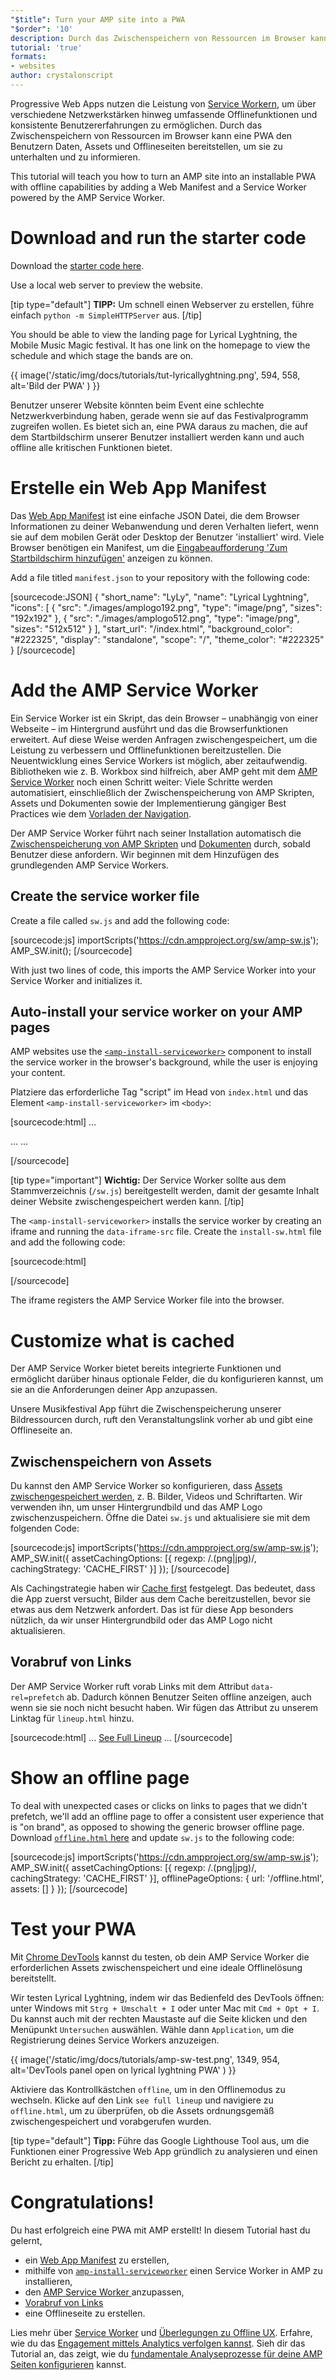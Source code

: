 ```yaml
---
"$title": Turn your AMP site into a PWA
"$order": '10'
description: Durch das Zwischenspeichern von Ressourcen im Browser kann eine PWA den Benutzern Daten, Assets und Offlineseiten bereitstellen, um sie zu unterhalten und zu informieren.
tutorial: 'true'
formats:
- websites
author: crystalonscript
---
```


Progressive Web Apps nutzen die Leistung von [Service Workern](https://developer.mozilla.org/en-US/docs/Web/API/Service_Worker_API), um über verschiedene Netzwerkstärken hinweg umfassende Offlinefunktionen und konsistente Benutzererfahrungen zu ermöglichen. Durch das Zwischenspeichern von Ressourcen im Browser kann eine PWA den Benutzern Daten, Assets und Offlineseiten bereitstellen, um sie zu unterhalten und zu informieren.

This tutorial will teach you how to turn an AMP site into an installable PWA with offline capabilities by adding a Web Manifest and a Service Worker powered by the AMP Service Worker.

# Download and run the starter code

Download the [starter code here](/static/files/tutorials/amptopwa.zip).

Use a local web server to preview the website.

[tip type="default"] **TIPP:** Um schnell einen Webserver zu erstellen, führe einfach `python -m SimpleHTTPServer` aus. [/tip]

You should be able to view the landing page for Lyrical Lyghtning, the Mobile Music Magic festival. It has one link on the homepage to view the schedule and which stage the bands are on.

{{ image('/static/img/docs/tutorials/tut-lyricallyghtning.png', 594, 558, alt='Bild der PWA' ) }}

Benutzer unserer Website könnten beim Event eine schlechte Netzwerkverbindung haben, gerade wenn sie auf das Festivalprogramm zugreifen wollen. Es bietet sich an, eine PWA daraus zu machen, die auf dem Startbildschirm unserer Benutzer installiert werden kann und auch offline alle kritischen Funktionen bietet.

# Erstelle ein Web App Manifest

Das [Web App Manifest](https://developers.google.com/web/fundamentals/web-app-manifest/) ist eine einfache JSON Datei, die dem Browser Informationen zu deiner Webanwendung und deren Verhalten liefert, wenn sie auf dem mobilen Gerät oder Desktop der Benutzer 'installiert' wird. Viele Browser benötigen ein Manifest, um die [Eingabeaufforderung 'Zum Startbildschirm hinzufügen'](https://developers.google.com/web/fundamentals/app-install-banners/) anzeigen zu können.

Add a file titled `manifest.json` to your repository with the following code:

[sourcecode:JSON]
{
"short_name": "LyLy",
"name": "Lyrical Lyghtning",
"icons": [
{
"src": "./images/amplogo192.png",
"type": "image/png",
"sizes": "192x192"
},
{
"src": "./images/amplogo512.png",
"type": "image/png",
"sizes": "512x512"
}
],
"start_url": "/index.html",
"background_color": "#222325",
"display": "standalone",
"scope": "/",
"theme_color": "#222325"
}
[/sourcecode]

# Add the AMP Service Worker

Ein Service Worker ist ein Skript, das dein Browser – unabhängig von einer Webseite – im Hintergrund ausführt und das die Browserfunktionen erweitert. Auf diese Weise werden Anfragen zwischengespeichert, um die Leistung zu verbessern und Offlinefunktionen bereitzustellen. Die Neuentwicklung eines Service Workers ist möglich, aber zeitaufwendig. Bibliotheken wie z. B. Workbox sind hilfreich, aber AMP geht mit dem [AMP Service Worker](https://github.com/ampproject/amp-sw) noch einen Schritt weiter: Viele Schritte werden automatisiert, einschließlich der Zwischenspeicherung von AMP Skripten, Assets und Dokumenten sowie der Implementierung gängiger Best Practices wie dem [Vorladen der Navigation](https://developers.google.com/web/updates/2017/02/navigation-preload).

Der AMP Service Worker führt nach seiner Installation automatisch die [Zwischenspeicherung von AMP Skripten](https://github.com/ampproject/amp-sw/tree/master/src/modules/amp-caching) und [Dokumenten](https://github.com/ampproject/amp-sw/tree/master/src/modules/document-caching) durch, sobald Benutzer diese anfordern. Wir beginnen mit dem Hinzufügen des grundlegenden AMP Service Workers.

## Create the service worker file

Create a file called `sw.js` and add the following code:

[sourcecode:js]
importScripts('https://cdn.ampproject.org/sw/amp-sw.js');
AMP_SW.init();
[/sourcecode]

With just two lines of code, this imports the AMP Service Worker into your Service Worker and initializes it.

## Auto-install your service worker on your AMP pages

AMP websites use the [`<amp-install-serviceworker>`](../../../documentation/components/reference/amp-install-serviceworker.md) component to install the service worker in the browser's background, while the user is enjoying your content.

Platziere das erforderliche Tag "script" im Head von `index.html` und das Element `<amp-install-serviceworker>` im `<body>`:

[sourcecode:html]
…

<script async custom-element="amp-install-serviceworker" src="https://cdn.ampproject.org/v0/amp-install-serviceworker-0.1.js"></script>

…
...
<amp-install-serviceworker src="/sw.js"
           data-iframe-src="install-sw.html"
           layout="nodisplay">
</amp-install-serviceworker>

</body>
[/sourcecode]

[tip type="important"] **Wichtig:** Der Service Worker sollte aus dem Stammverzeichnis (`/sw.js`) bereitgestellt werden, damit der gesamte Inhalt deiner Website zwischengespeichert werden kann. [/tip]

The `<amp-install-serviceworker>` installs the service worker by creating an iframe and running the `data-iframe-src` file. Create the `install-sw.html` file and add the following code:

[sourcecode:html]

<!doctype html>
<title>installing service worker</title>
<script type='text/javascript'>
 if('serviceWorker' in navigator) {
   navigator.serviceWorker.register('./sw.js');
 };
</script>
[/sourcecode]

The iframe registers the AMP Service Worker file into the browser.

# Customize what is cached

Der AMP Service Worker bietet bereits integrierte Funktionen und ermöglicht darüber hinaus optionale Felder, die du konfigurieren kannst, um sie an die Anforderungen deiner App anzupassen.

Unsere Musikfestival App führt die Zwischenspeicherung unserer Bildressourcen durch, ruft den Veranstaltungslink vorher ab und gibt eine Offlineseite an.

## Zwischenspeichern von Assets

Du kannst den AMP Service Worker so konfigurieren, dass [Assets zwischengespeichert werden](https://github.com/ampproject/amp-sw/tree/master/src/modules/asset-caching), z. B. Bilder, Videos und Schriftarten. Wir verwenden ihn, um unser Hintergrundbild und das AMP Logo zwischenzuspeichern. Öffne die Datei `sw.js` und aktualisiere sie mit dem folgenden Code:

[sourcecode:js]
importScripts('https://cdn.ampproject.org/sw/amp-sw.js');
AMP_SW.init({
assetCachingOptions: [{
regexp: /\.(png|jpg)/,
cachingStrategy: 'CACHE_FIRST'
}]
});
[/sourcecode]

Als Cachingstrategie haben wir [Cache first](https://developers.google.com/web/fundamentals/instant-and-offline/offline-cookbook/#cache-falling-back-to-network) festgelegt. Das bedeutet, dass die App zuerst versucht, Bilder aus dem Cache bereitzustellen, bevor sie etwas aus dem Netzwerk anfordert. Das ist für diese App besonders nützlich, da wir unser Hintergrundbild oder das AMP Logo nicht aktualisieren.

## Vorabruf von Links

Der AMP Service Worker ruft vorab Links mit dem Attribut `data-rel=prefetch` ab. Dadurch können Benutzer Seiten offline anzeigen, auch wenn sie sie noch nicht besucht haben. Wir fügen das Attribut zu unserem Linktag für `lineup.html` hinzu.

[sourcecode:html]
...
<a href="/lineup.html" data-rel="prefetch">See Full Lineup</a>
...
[/sourcecode]

# Show an offline page

To deal with unexpected cases or clicks on links to pages that we didn't prefetch, we'll add an offline page to offer a consistent user experience that is "on brand", as opposed to showing the generic browser offline page. Download [`offline.html` here](/static/files/tutorials/offline.zip) and update `sw.js` to the following code:

[sourcecode:js]
importScripts('https://cdn.ampproject.org/sw/amp-sw.js');
AMP_SW.init({
assetCachingOptions: [{
regexp: /\.(png|jpg)/,
cachingStrategy: 'CACHE_FIRST'
}],
offlinePageOptions: {
url: '/offline.html',
assets: []
}
});
[/sourcecode]

# Test your PWA

Mit [Chrome DevTools](https://developers.google.com/web/tools/chrome-devtools/progressive-web-apps) kannst du testen, ob dein AMP Service Worker die erforderlichen Assets zwischenspeichert und eine ideale Offlinelösung bereitstellt.

Wir testen Lyrical Lyghtning, indem wir das Bedienfeld des DevTools öffnen: unter Windows mit `Strg + Umschalt + I` oder unter Mac mit `Cmd + Opt + I`. Du kannst auch mit der rechten Maustaste auf die Seite klicken und den Menüpunkt `Untersuchen` auswählen. Wähle dann `Application`, um die Registrierung deines Service Workers anzuzeigen.

{{ image('/static/img/docs/tutorials/amp-sw-test.png', 1349, 954, alt='DevTools panel open on lyrical lyghtning PWA' ) }}

Aktiviere das Kontrollkästchen `offline`, um in den Offlinemodus zu wechseln. Klicke auf den Link `see full lineup` und navigiere zu `offline.html`, um zu überprüfen, ob die Assets ordnungsgemäß zwischengespeichert und vorabgerufen wurden.

[tip type="default"] **Tipp:** Führe das <a>Google Lighthouse Tool</a> aus, um die Funktionen einer Progressive Web App gründlich zu analysieren und einen Bericht zu erhalten. [/tip]

# Congratulations!

Du hast erfolgreich eine PWA mit AMP erstellt! In diesem Tutorial hast du gelernt,

- ein [Web App Manifest](https://developers.google.com/web/fundamentals/web-app-manifest/) zu erstellen,
- mithilfe von [`amp-install-serviceworker`](../../../documentation/components/reference/amp-install-serviceworker.md) einen Service Worker in AMP zu installieren,
- den [AMP Service Worker ](https://amp.dev/documentation/guides-and-tutorials/optimize-and-measure/amp-as-pwa.html) anzupassen,
- [Vorabruf von Links ](https://developer.mozilla.org/en-US/docs/Web/HTTP/Link_prefetching_FAQ)
- eine Offlineseite zu erstellen.

Lies mehr über [Service Worker](https://amp.dev/documentation/guides-and-tutorials/optimize-and-measure/amp-as-pwa.html) und [Überlegungen zu Offline UX](https://developers.google.com/web/fundamentals/instant-and-offline/offline-ux). Erfahre, wie du das [Engagement mittels Analytics verfolgen kannst](https://amp.dev/documentation/guides-and-tutorials/optimize-measure/configure-analytics/index.html). Sieh dir das Tutorial an, das zeigt, wie du [fundamentale Analyseprozesse für deine AMP Seiten konfigurieren](https://amp.dev/documentation/guides-and-tutorials/optimize-and-measure/tracking-engagement.html) kannst.
